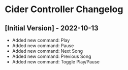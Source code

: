 # Cider Controller Changelog

## [Initial Version] - 2022-10-13
- Added new command: Play
- Added new command: Pause
- Added new command: Next Song
- Added new command: Previous Song
- Added new command: Toggle Play/Pause